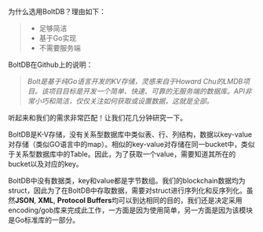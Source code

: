 为什么选用BoltDB？理由如下：

> * 足够简洁
> * 基于Go实现
> * 不需要服务端

BoltDB在Github上的说明：

> _Bolt是基于纯Go语言开发的KV存储，灵感来自于Howard Chu的LMDB项目。该项目目标是开发一个简单、快速、可靠的无服务端的数据库。API非常小巧和简洁，仅仅关注如何获取或设置数据，这就是全部。_

听起来和我们的需求非常匹配！让我们花几分钟研究一下。

BoltDB是K-V存储，没有关系型数据库中类似表、行、列结构，数据以key-value对存储（类似GO语言中的map）。相似的key-value对存储在同一bucket中，类似于关系型数据库中的Table。因此，为了获取一个value，需要知道其所在的bucket以及对应的key。

BoltDB中没有数据类，key和value都是字节数组。我们的blockchain数据均为struct，因此为了在BoltDB中存取数据，需要对struct进行序列化和反序列化。虽然**JSON**, **XML**, **Protocol Buffers**均可以到达相同的目的，我们还是决定采用encoding/gob库来完成此工作，一方面是因为使用简单，另一方面是因为该模块是Go标准库的一部分。



